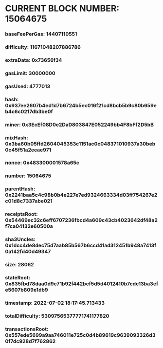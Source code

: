 # CURRENT BLOCK NUMBER: 15064675

### baseFeePerGas: 14407110551
### difficulty: 11671048207886786
### extraData: 0x73656f34
### gasLimit: 30000000
### gasUsed: 4777013
### hash: 0x937ee2607b4ed1d7b6724b5ec016f21cd8bcb5b9c80b659eb4c6c0217db3be0f
### miner: 0x3EcEf08D0e2DaD803847E052249bb4F8bFf2D5bB
### mixHash: 0x3ba60b05ffd2604045353c1151ac0c048371010937a30beb0c45f51a2eeae971
### nonce: 0x483300001578a65c
### number: 15064675
### parentHash: 0x2241baa5c4c98b0b4e227e7ed9324663334d03ff754267e2c01d8c7337abe021
### receiptsRoot: 0x54469ec32c6eff6707236fbcd4a609c43cb4023642df48a2f7ca04132e60500a
### sha3Uncles: 0x1dcc4de8dec75d7aab85b567b6ccd41ad312451b948a7413f0a142fd40d49347
### size: 28062
### stateRoot: 0x835fbd78daa0d9c71b92f442bcf5d5d4012410b7cdc13ba3efe5607b809e1db9
### timestamp: 2022-07-02 18:17:45.713433
### totalDifficulty: 53097565377771741177820
### transactionsRoot: 0x557ede5699a9aa746011e725c0d4b89619c9639093326d30f7dc928d7f762862
